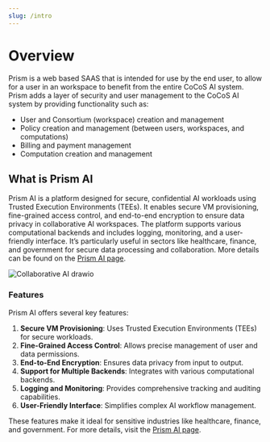 ```yaml
---
slug: /intro
---
```


# Overview

Prism is a web based SAAS that is intended for use by the end user, to allow for a user in an workspace to benefit from the entire CoCoS AI system. Prism adds a layer of security and user management to the CoCoS AI system by providing functionality such as:

- User and Consortium (workspace) creation and management
- Policy creation and management (between users, workspaces, and computations)
- Billing and payment management
- Computation creation and management

## What is Prism AI

Prism AI is a platform designed for secure, confidential AI workloads using Trusted Execution Environments (TEEs). It enables secure VM provisioning, fine-grained access control, and end-to-end encryption to ensure data privacy in collaborative AI workspaces. The platform supports various computational backends and includes logging, monitoring, and a user-friendly interface. It’s particularly useful in sectors like healthcare, finance, and government for secure data processing and collaboration. More details can be found on the [Prism AI page](https://ultraviolet.rs/prism.html).

![Collaborative AI drawio](https://user-images.githubusercontent.com/23095882/183417817-a5013c43-637e-488b-9e06-ee6fe8e588b0.svg)

### Features

Prism AI offers several key features:

1. **Secure VM Provisioning**: Uses Trusted Execution Environments (TEEs) for secure workloads.
2. **Fine-Grained Access Control**: Allows precise management of user and data permissions.
3. **End-to-End Encryption**: Ensures data privacy from input to output.
4. **Support for Multiple Backends**: Integrates with various computational backends.
5. **Logging and Monitoring**: Provides comprehensive tracking and auditing capabilities.
6. **User-Friendly Interface**: Simplifies complex AI workflow management.

These features make it ideal for sensitive industries like healthcare, finance, and government. For more details, visit the [Prism AI page](https://ultraviolet.rs/prism.html).
